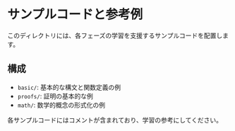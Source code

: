 # サンプルコードと参考例

このディレクトリには、各フェーズの学習を支援するサンプルコードを配置します。

## 構成

- `basic/`: 基本的な構文と関数定義の例
- `proofs/`: 証明の基本的な例
- `math/`: 数学的概念の形式化の例

各サンプルコードにはコメントが含まれており、学習の参考にしてください。

